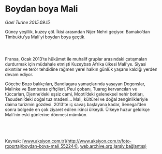 # Boydan boya Mali

*Gael Turine 2015.09.15*

<div class="pNewsDetailMainContent ctx_content" itemprop="articleBody">
 <p>
  Güney yeşillik, kuzey çöl. İkisi arasından Nijer Nehri geçiyor. Bamako’dan Timbuktu’ya Mali’yi boydan boya geçtik.
 </p>
 <p>
  <img alt="" src="http://web.archive.org/web/20160106144341im_/http://medya.aksiyon.com.tr//aksiyon/2015/09/15/571417.jpg "/>
 </p>
 <p>
  <img alt="" src="http://web.archive.org/web/20160106144341im_/http://medya.aksiyon.com.tr//aksiyon/2015/09/15/571418.jpg "/>
 </p>
 <p>
  <img alt="" src="http://web.archive.org/web/20160106144341im_/http://medya.aksiyon.com.tr//aksiyon/2015/09/15/571419.jpg "/>
 </p>
 <p>
  Fransa, Ocak 2013’te hükümet ile muhalif gruplar arasındaki çatışmaları durdurmak için müdahale etmişti Kuzeybatı Afrika ülkesi Mali’ye. Siyasi sıkıntılar ve terör tehdidine rağmen yerel halkın günlük yaşamı kaldığı yerden devam ediyor.
 </p>
 <p>
  Göçebe Bozo balıkçıları, Bandiagara yamaçlarında yaşayan Dogonslar, Malinke ve Bambaras çiftçileri, Peul çobanı, Tuareg kervancıları ve tüccarları, Djenne’deki eşsiz cami, Mopti’deki geleneksel nehir botları, Taoudeni’deki doğal tuz madeni… Mali, kültürel ve doğal zenginlikleriyle daima turizmin gözdesi. 2013’te iç savaş başlayana kadar, Senegal’den sonra bölgede en çok ziyaret edilen ikinci ülkeydi. Ülkeye huzur geldikçe Mali’nin eski günlerine dönmesi mümkün.
 </p>
 <p>
  <img alt="" src="http://web.archive.org/web/20160106144341im_/http://medya.aksiyon.com.tr//aksiyon/2015/09/15/571420.jpg "/>
 </p>
 <p>
  <img alt="" src="http://web.archive.org/web/20160106144341im_/http://medya.aksiyon.com.tr//aksiyon/2015/09/15/571421.jpg "/>
 </p>
 <p>
  <img alt="" src="http://web.archive.org/web/20160106144341im_/http://medya.aksiyon.com.tr//aksiyon/2015/09/15/571422.jpg "/>
 </p>
 <p>
  <img alt="" src="http://web.archive.org/web/20160106144341im_/http://medya.aksiyon.com.tr//aksiyon/2015/09/15/571423.jpg "/>
 </p>
</div>


Kaynak: [www.aksiyon.com.tr](http://www.aksiyon.com.tr/foto-roportaj/boydan-boya-mali_552244), [web.archive.org (arşiv bağlantısı)](http://web.archive.org/web/20160106144341/http://www.aksiyon.com.tr/foto-roportaj/boydan-boya-mali_552244)
